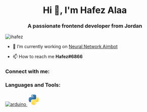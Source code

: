 <h1 align="center">Hi 👋, I'm Hafez Alaa</h1>
<h3 align="center">A passionate frontend developer from Jordan</h3>

<p align="left"> <img src="https://komarev.com/ghpvc/?username=ihafez&label=Profile%20views&color=0e75b6&style=flat" alt="ihafez" /> </p>

- 🔭 I’m currently working on [Neural Network Aimbot](google.com)

- 📫 How to reach me **Hafez#6866**

<h3 align="left">Connect with me:</h3>
<p align="left">
</p>

<h3 align="left">Languages and Tools:</h3>
<p align="left"> <a href="https://www.arduino.cc/" target="_blank" rel="noreferrer"> <img src="https://cdn.worldvectorlogo.com/logos/arduino-1.svg" alt="arduino" width="40" height="40"/> </a> <a href="https://www.python.org" target="_blank" rel="noreferrer"> <img src="https://raw.githubusercontent.com/devicons/devicon/master/icons/python/python-original.svg" alt="python" width="40" height="40"/> </a> </p>
